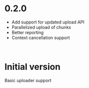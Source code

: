 # 0.2.0

- Add support for updated upload API
- Parallelized upload of chunks
- Better reporting
- Context cancellation support

<br/>

# Initial version

Basic uploader support
